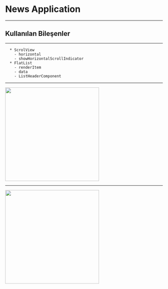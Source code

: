 # News Application

---

## Kullanılan Bileşenler
---

      * ScrolView
        - horizontal
        - showHorizontalScrollIndicator
      * FlatList
        - renderItem
        - data
        - ListHeaderComponent


---




<a target="_blank" href="./SS/bodySS.gif">
<img src="./SS/bodySS.gif" width="300">
</a>




---



<a target="_blank" href="./SS/bannerSS.gif">
<img src="./SS/bannerSS.gif" width="300">
</a>

